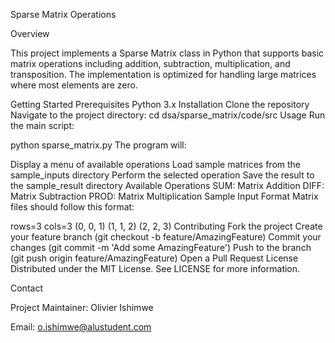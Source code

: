 Sparse Matrix Operations

Overview

This project implements a Sparse Matrix class in Python that supports basic matrix operations including addition, subtraction, multiplication, and transposition. The implementation is optimized for handling large matrices where most elements are zero.

Getting Started
Prerequisites
Python 3.x
Installation
Clone the repository
Navigate to the project directory:
cd dsa/sparse_matrix/code/src
Usage
Run the main script:

python sparse_matrix.py
The program will:

Display a menu of available operations
Load sample matrices from the sample_inputs directory
Perform the selected operation
Save the result to the sample_result directory
Available Operations
SUM: Matrix Addition
DIFF: Matrix Subtraction
PROD: Matrix Multiplication
Sample Input Format
Matrix files should follow this format:

rows=3
cols=3
(0, 0, 1)
(1, 1, 2)
(2, 2, 3)
Contributing
Fork the project
Create your feature branch (git checkout -b feature/AmazingFeature)
Commit your changes (git commit -m 'Add some AmazingFeature')
Push to the branch (git push origin feature/AmazingFeature)
Open a Pull Request
License
Distributed under the MIT License. See LICENSE for more information.

Contact

Project Maintainer: Olivier Ishimwe

Email: o.ishimwe@alustudent.com
